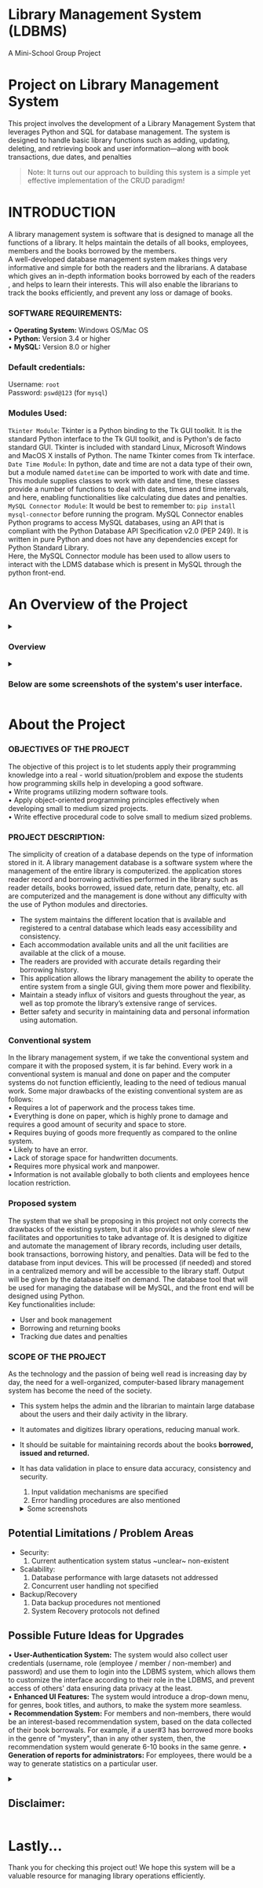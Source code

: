 
# Library Management System (LDBMS)
A Mini-School Group Project

# **Project on Library Management System**
This project involves the development of a Library Management System that leverages Python and SQL for database management. The system is designed to handle basic library functions such as adding, updating, deleting, and retrieving book and user information—along with book transactions, due dates, and penalties

> Note: It turns out our approach to building this system is a simple yet effective implementation of the CRUD paradigm!


# **INTRODUCTION**
	
A library management system is software that is designed to manage all the functions of a library. It helps maintain the details of all books, employees, members and the books borrowed by the members.  
A well-developed database management system makes things very informative and simple for both the readers and the librarians.
A database which gives an in-depth information books borrowed by each of the readers , and helps to learn their interests. This will also enable the librarians to track the books efficiently, and prevent any loss or damage of books. 

### **SOFTWARE REQUIREMENTS:**

•	**Operating System:** Windows OS/Mac OS <br>
•	**Python:** Version 3.4 or higher <br>
•	**MySQL:** Version 8.0 or higher <br>

### Default credentials:
Username: `root` <br>
Password: `pswd@123` (for `mysql`)


### **Modules Used:**

`Tkinter Module`: Tkinter is a Python binding to the Tk GUI toolkit. It is the standard Python interface to the Tk GUI toolkit, and is Python's de facto standard GUI. Tkinter is included with standard Linux, Microsoft Windows and MacOS X installs of Python. The name Tkinter comes from Tk interface.
<br>
`Date Time Module`:  In python, date and time are not a data type of their own, but a module named `datetime` can be imported to work with date and time. This module supplies classes to work with date and time, these classes provide a number of functions to deal with dates, times and time intervals, and here, enabling functionalities like calculating due dates and penalties.
<br>
`MySQL Connector Module`:  It would be best to remember to: `pip install mysql-connector` before running the program. MySQL Connector enables Python programs to access MySQL databases, using an API that is compliant with the Python Database API Specification v2.0 (PEP 249). It is written in pure Python and does not have any dependencies except for Python Standard Library.
<br>
Here, the MySQL Connector module has been used to allow users to interact with the LDMS database which is present in MySQL through the python front-end. 

# **An Overview of the Project**
<details>
<summary> <h3>Overview</h3></summary>
	This project provides a complete library management solution with features for book management, member tracking, and employee monitoring. 

![Image](https://github.com/flurry101/A_Library_Management_System/blob/main/images/358847851-b65db1cd-35d5-4a1c-8963-1058a3030095.png)
</details><details>
<summary> <h3>Below are some screenshots of the system's user interface.</h3></summary>

![Image](https://github.com/flurry101/Library-DBMS/blob/main/images/Picture2.png)
![Image](https://github.com/flurry101/Library-DBMS/blob/main/images/Picture3.png)
![Image](https://github.com/flurry101/Library-DBMS/blob/main/images/Picture4.png)
![Image](https://github.com/flurry101/Library-DBMS/blob/main/images/Picture5.png)
![Image](https://github.com/flurry101/Library-DBMS/blob/main/images/Picture6.png)
![Image](https://github.com/flurry101/Library-DBMS/blob/main/images/Picture8.png)
![Image](https://github.com/flurry101/Library-DBMS/blob/main/images/Picture9.png)
![Image](https://github.com/flurry101/Library-DBMS/blob/main/images/Picture10.png)
![Image](https://github.com/flurry101/Library-DBMS/blob/main/images/Picture11.png)
![Image](https://github.com/flurry101/Library-DBMS/blob/main/images/Picture12.png)
![Image](https://github.com/flurry101/Library-DBMS/blob/main/images/Picture13.png)
![Image](https://github.com/flurry101/Library-DBMS/blob/main/images/Picture14.png)
![Image](https://github.com/flurry101/Library-DBMS/blob/main/images/Picture15.png)
![Image](https://github.com/flurry101/Library-DBMS/blob/main/images/Picture16.png)
</details>

# About the Project

### **OBJECTIVES OF THE PROJECT**

The objective of this project is to let students apply their programming knowledge into a real - world situation/problem and expose the students how programming skills help in developing a good software.<br>
•	Write programs utilizing modern software tools. <br>
•	Apply object-oriented programming principles effectively when developing small to medium sized projects. <br>
•	Write effective procedural code to solve small to medium sized problems. <br>

### **PROJECT DESCRIPTION:**

The simplicity of creation of a database depends on the type of information stored in it. A library management database is a software system where the management of the entire library is computerized. the application stores reader record and borrowing activities performed in the library such as reader details, books borrowed, issued date, return date, penalty, etc. all are computerized and the management is done without any difficulty with the use of Python modules and directories. <br>

- The system maintains the different location that is available and registered to a central database which leads easy accessibility and consistency.
- Each accommodation available units and all the unit facilities are available at the click of a mouse.
- The readers are provided with accurate details regarding their borrowing history.
- This application allows the library management the ability to operate the entire system from a single GUI, giving them more power and flexibility.
- Maintain a steady influx of visitors and guests throughout the year, as well as top promote the library’s extensive range of services.
- Better safety and security in maintaining data and personal information using automation.

### **Conventional system**

In the library management system, if we take the conventional system and compare it with the proposed system, it is far behind. Every work in a conventional system is manual and done on paper and the computer systems do not function efficiently, leading to the need of tedious manual work. 
Some major drawbacks of the existing conventional system are as follows: <br>
•	Requires a lot of paperwork and the process takes time. <br>
•	Everything is done on paper, which is highly prone to damage and requires a good amount of security and space to store. <br>
•	Requires buying of goods more frequently as compared to the online system. <br>
•	Likely to have an error. <br>
•	Lack of storage space for handwritten documents. <br>
•	Requires more physical work and manpower. <br>
•	Information is not available globally to both clients and employees hence location restriction. <br>

### **Proposed system**

The system that we shall be proposing in this project not only corrects the drawbacks of the existing system, but it also provides a whole slew of new facilitates and opportunities to take advantage of. It is designed to digitize and automate the management of library records, including user details, book transactions, borrowing history, and penalties. Data will be fed to the database from input devices. This will be processed (if needed) and stored in a centralized memory and will be accessible to the library staff. Output will be given by the database itself on demand. The database tool that will be used for managing the database will be MySQL, and the front end will be designed using Python. <br>
Key functionalities include:
- User and book management
- Borrowing and returning books
- Tracking due dates and penalties

### **SCOPE OF THE PROJECT**

As the technology and the passion of being well read is increasing day by day, the need for a well-organized, computer-based library management system has become the need of the society. 
- This system helps the admin and the librarian to maintain large database about the users and their daily activity in the library.
- It automates and digitizes library operations, reducing manual work.
- It should be suitable for maintaining records about the books **borrowed, issued and returned.** 
- It has data validation in place to ensure data accuracy, consistency and security.
  1) Input validation mechanisms are specified
  2) Error handling procedures are also mentioned 
	<details>
	<summary>Some screenshots</summary>
		
	![Image](https://github.com/flurry101/Library-DBMS/blob/main/images/Picture17.png)
	![Image](https://github.com/flurry101/Library-DBMS/blob/main/images/Picture18.png)
	![Image](https://github.com/flurry101/Library-DBMS/blob/main/images/Picture19.png)
	<br>
	</details>

## Potential Limitations / Problem Areas
- Security:
  1) Current authentication system status ~unclear~ non-existent
- Scalability:
  1) Database performance with large datasets not addressed
  2) Concurrent user handling not specified
- Backup/Recovery
  1) Data backup procedures not mentioned
  2) System Recovery protocols not defined

## Possible Future Ideas for Upgrades

• **User-Authentication System:** The system would also collect user credentials (username, role (employee / member / non-member) and password) and use them to login into the LDBMS system, which allows them to customize the interface according to their role in the LDBMS, and prevent access of others' data ensuring data privacy at the least. <br>
• **Enhanced UI Features:** The system would introduce a drop-down menu, for genres, book titles, and authors, to make the system more seamless. <br>
•  **Recommendation System:** For members and non-members, there would be an interest-based recommendation system, based on the data collected of their book borrowals. For example, if a user#3 has borrowed more books in the genre of "mystery", than in any other system, then, the recommendation system would generate 6-10 books in the same genre.
•  **Generation of reports for administrators:** For employees, there would be a way to generate statistics on a particular user.

<details>
<summary> <h2>Disclaimer:</h2> </summary>
<br>

This project was developed as part of a school assignment and is the result of a group effort. The contributions of all team members are acknowledged, and this project should be viewed as a collaborative effort rather than the work of any one individual.

### *Acknowledgments:*
Apart from the efforts by me and my two other teammates (say, S and H), the success of any project depends largely on the encouragement and guidelines of many others. Hence, I take this opportunity to express my gratitude to the people who have been instrumental and contributed in bringing this project up to this level, as well as in assisting with the successful completion of this project.

</details>

# Lastly...
Thank you for checking this project out! We hope this system will be a valuable resource for managing library operations efficiently.

